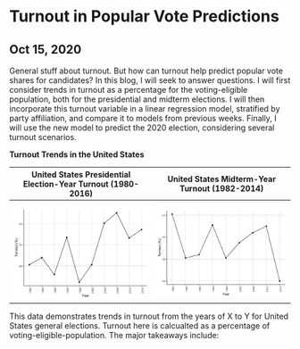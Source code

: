 # Turnout in Popular Vote Predictions
## Oct 15, 2020

General stuff about turnout. 
But how can turnout help predict popular vote shares for candidates? In this blog, I will seek to answer questions. I will first consider trends in turnout as a percentage for the voting-eligible population, both for the presidential and midterm elections. I will then incorporate this turnout variable in a linear regression model, stratified by party affiliation, and compare it to models from previous weeks. Finally, I will use the new model to predict the 2020 election, considering several turnout scenarios. 

**Turnout Trends in the United States**

United States Presidential Election-Year Turnout (1980-2016)  |  United States Midterm-Year Turnout (1982-2014)
:-------------------------:|:-------------------------:
![](Turnout1.png)|![](Turnout2.png)

This data demonstrates trends in turnout from the years of X to Y for United States general elections. Turnout here is calcualted as a percentage of voting-eligible-population. The major takeaways include: 


